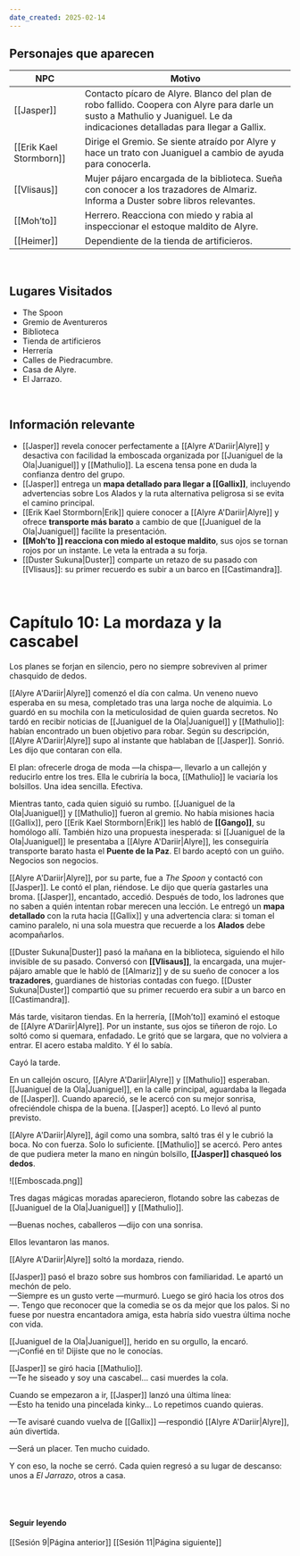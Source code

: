 ```yaml
---
date_created: 2025-02-14
---
```




## Personajes que aparecen

|   NPC   |                   Motivo                   | 
|---------|--------------------------------------------| 
| [[Jasper]] | Contacto pícaro de Alyre. Blanco del plan de robo fallido. Coopera con Alyre para darle un susto a Mathulio y Juaniguel. Le da indicaciones detalladas para llegar a Gallix.| 
| [[Erik Kael Stormborn]] | Dirige el Gremio. Se siente atraído por Alyre y hace un trato con Juaniguel a cambio de ayuda para conocerla.|
| [[Vlisaus]] | Mujer pájaro encargada de la biblioteca. Sueña con conocer a los trazadores de Almariz. Informa a Duster sobre libros relevantes.|
| [[Moh’to]] | Herrero. Reacciona con miedo y rabia al inspeccionar el estoque maldito de Alyre.|
| [[Heimer]] | Dependiente de la tienda de artificieros.|


<br>

## Lugares Visitados
- The Spoon
- Gremio de Aventureros
- Biblioteca
- Tienda de artificieros
- Herrería
- Calles de Piedracumbre.
- Casa de Alyre.
- El Jarrazo.

<br>

## Información relevante

- [[Jasper]] revela conocer perfectamente a [[Alyre A'Dariir|Alyre]] y desactiva con facilidad la emboscada organizada por [[Juaniguel de la Ola|Juaniguel]] y [[Mathulio]]. La escena tensa pone en duda la confianza dentro del grupo.
- [[Jasper]] entrega un **mapa detallado para llegar a [[Gallix]]**, incluyendo advertencias sobre Los Alados y la ruta alternativa peligrosa si se evita el camino principal.
- [[Erik Kael Stormborn|Erik]] quiere conocer a [[Alyre A'Dariir|Alyre]] y ofrece **transporte más barato** a cambio de que [[Juaniguel de la Ola|Juaniguel]] facilite la presentación.
- **[[Moh’to ]] reacciona con miedo al estoque maldito**, sus ojos se tornan rojos por un instante. Le veta la entrada a su forja.
- [[Duster Sukuna|Duster]] comparte un retazo de su pasado con [[Vlisaus]]: su primer recuerdo es subir a un barco en [[Castimandra]].

<br>

# Capítulo 10: La mordaza y la cascabel

Los planes se forjan en silencio, pero no siempre sobreviven al primer chasquido de dedos.

[[Alyre A'Dariir|Alyre]] comenzó el día con calma. Un veneno nuevo esperaba en su mesa, completado tras una larga noche de alquimia. Lo guardó en su mochila con la meticulosidad de quien guarda secretos. No tardó en recibir noticias de [[Juaniguel de la Ola|Juaniguel]] y [[Mathulio]]: habían encontrado un buen objetivo para robar. Según su descripción, [[Alyre A'Dariir|Alyre]] supo al instante que hablaban de [[Jasper]]. Sonrió. Les dijo que contaran con ella.

El plan: ofrecerle droga de moda —la chispa—, llevarlo a un callejón y reducirlo entre los tres. Ella le cubriría la boca, [[Mathulio]] le vaciaría los bolsillos. Una idea sencilla. Efectiva. 

Mientras tanto, cada quien siguió su rumbo. [[Juaniguel de la Ola|Juaniguel]] y [[Mathulio]] fueron al gremio. No había misiones hacia [[Gallix]], pero [[Erik Kael Stormborn|Erik]] les habló de **[[Gango]]**, su homólogo allí. También hizo una propuesta inesperada: si [[Juaniguel de la Ola|Juaniguel]] le presentaba a [[Alyre A'Dariir|Alyre]], les conseguiría transporte barato hasta el **Puente de la Paz**. El bardo aceptó con un guiño. Negocios son negocios.

[[Alyre A'Dariir|Alyre]], por su parte, fue a _The Spoon_ y contactó con [[Jasper]]. Le contó el plan, riéndose. Le dijo que quería gastarles una broma. [[Jasper]], encantado, accedió. Después de todo, los ladrones que no saben a quién intentan robar merecen una lección. Le entregó un **mapa detallado** con la ruta hacia [[Gallix]] y una advertencia clara: si toman el camino paralelo, ni una sola muestra que recuerde a los **Alados** debe acompañarlos.

[[Duster Sukuna|Duster]] pasó la mañana en la biblioteca, siguiendo el hilo invisible de su pasado. Conversó con **[[Vlisaus]]**, la encargada, una mujer-pájaro amable que le habló de [[Almariz]] y de su sueño de conocer a los **trazadores**, guardianes de historias contadas con fuego. [[Duster Sukuna|Duster]] compartió que su primer recuerdo era subir a un barco en [[Castimandra]]. 

Más tarde, visitaron tiendas. En la herrería, [[Moh’to]] examinó el estoque de [[Alyre A'Dariir|Alyre]]. Por un instante, sus ojos se tiñeron de rojo. Lo soltó como si quemara, enfadado. Le gritó que se largara, que no volviera a entrar. El acero estaba maldito. Y él lo sabía.

Cayó la tarde.

En un callejón oscuro, [[Alyre A'Dariir|Alyre]] y [[Mathulio]] esperaban. [[Juaniguel de la Ola|Juaniguel]], en la calle principal, aguardaba la llegada de [[Jasper]]. Cuando apareció, se le acercó con su mejor sonrisa, ofreciéndole chispa de la buena. [[Jasper]] aceptó. Lo llevó al punto previsto.

[[Alyre A'Dariir|Alyre]], ágil como una sombra, saltó tras él y le cubrió la boca. No con fuerza. Solo lo suficiente. [[Mathulio]] se acercó. Pero antes de que pudiera meter la mano en ningún bolsillo, **[[Jasper]] chasqueó los dedos**.

![[Emboscada.png]]


Tres dagas mágicas moradas aparecieron, flotando sobre las cabezas de [[Juaniguel de la Ola|Juaniguel]] y [[Mathulio]].

—Buenas noches, caballeros —dijo con una sonrisa.

Ellos levantaron las manos.

[[Alyre A'Dariir|Alyre]] soltó la mordaza, riendo.

[[Jasper]] pasó el brazo sobre sus hombros con familiaridad. Le apartó un mechón de pelo.  
—Siempre es un gusto verte —murmuró. Luego se giró hacia los otros dos—. Tengo que reconocer que la comedia se os da mejor que los palos. Si no fuese por nuestra encantadora amiga, esta habría sido vuestra última noche con vida.

[[Juaniguel de la Ola|Juaniguel]], herido en su orgullo, la encaró.  
—¡Confié en ti! Dijiste que no le conocías.  

[[Jasper]] se giró hacia [[Mathulio]].  
—Te he siseado y soy una cascabel... casi muerdes la cola.

Cuando se empezaron a ir, [[Jasper]] lanzó una última línea:  
—Esto ha tenido una pincelada kinky... Lo repetimos cuando quieras.

—Te avisaré cuando vuelva de [[Gallix]] —respondió [[Alyre A'Dariir|Alyre]], aún divertida.

—Será un placer. Ten mucho cuidado.

Y con eso, la noche se cerró. Cada quien regresó a su lugar de descanso: unos a _El Jarrazo_, otros a casa. 



<br>

<br>

#### Seguir leyendo

[[Sesión 9|Página anterior]]
[[Sesión 11|Página siguiente]]

